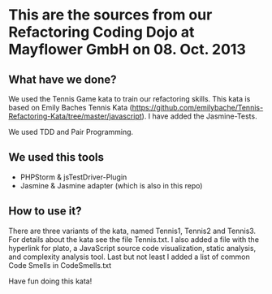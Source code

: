 # This are the sources from our Refactoring Coding Dojo at Mayflower GmbH on 08. Oct. 2013

## What have we done?
We used the Tennis Game kata to train our refactoring skills.
This kata is based on Emily Baches Tennis Kata (https://github.com/emilybache/Tennis-Refactoring-Kata/tree/master/javascript).
I have added the Jasmine-Tests.

We used TDD and Pair Programming.

## We used this tools
* PHPStorm & jsTestDriver-Plugin
* Jasmine & Jasmine adapter (which is also in this repo)

## How to use it?
There are three variants of the kata, named Tennis1, Tennis2 and Tennis3. For details about the kata see the file Tennis.txt.
I also added a file with the hyperlink for plato, a JavaScript source code visualization, static analysis, and complexity analysis tool.
Last but not least I added a list of common Code Smells in CodeSmells.txt

Have fun doing this kata!
